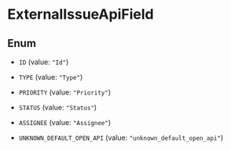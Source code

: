 

# ExternalIssueApiField

## Enum


* `ID` (value: `"Id"`)

* `TYPE` (value: `"Type"`)

* `PRIORITY` (value: `"Priority"`)

* `STATUS` (value: `"Status"`)

* `ASSIGNEE` (value: `"Assignee"`)

* `UNKNOWN_DEFAULT_OPEN_API` (value: `"unknown_default_open_api"`)



